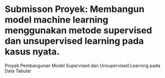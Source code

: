 # Submisson Proyek: Membangun model machine learning menggunakan metode supervised dan unsupervised learning pada kasus nyata.
Proyek Pembangunan Model Supervised dan Unsupervised Learning pada Data Tabular
